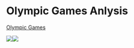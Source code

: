 
# Olympic Games Anlysis

[Olympic Games](https://public.tableau.com/views/OlympicgamesAnalysis/Olympicgames?:language=en-US&publish=yes&:display_count=n&:origin=viz_share_link)

![](https://user-images.githubusercontent.com/72204250/129838032-344d42d3-9625-43a0-ad73-fa8b3fab2e79.png)![](https://user-images.githubusercontent.com/72204250/129838028-42b46a39-5401-4446-9d22-4240ec53c40b.jpg)



